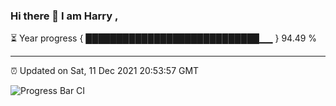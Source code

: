 ### Hi there 👋 I am Harry , 

⏳ Year progress { ████████████████████████████▁▁ } 94.49 %

---

⏰ Updated on Sat, 11 Dec 2021 20:53:57 GMT

![Progress Bar CI](https://github.com/duykhang68/duykhang68/workflows/Progress%20Bar%20CI/badge.svg)
